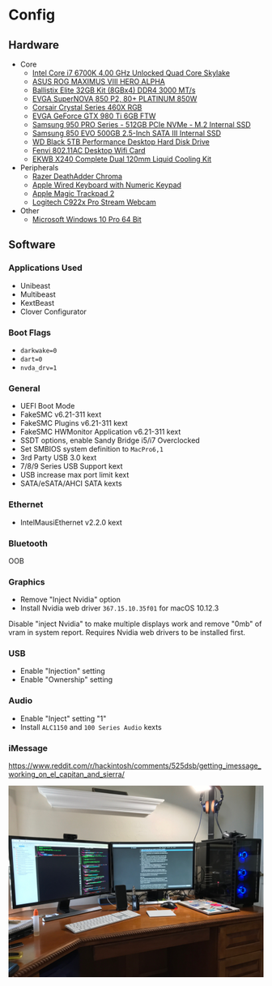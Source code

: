 # Config

## Hardware

- Core
	- [Intel Core i7 6700K 4.00 GHz Unlocked Quad Core Skylake](https://www.amazon.com/gp/product/B012M8LXQW/)
	- [ASUS ROG MAXIMUS VIII HERO ALPHA](https://www.amazon.com/gp/product/B017RI8UYA/)
	- [Ballistix Elite 32GB Kit (8GBx4) DDR4 3000 MT/s](https://www.amazon.com/gp/product/B01H3P9BXG/)
	- [EVGA SuperNOVA 850 P2, 80+ PLATINUM 850W](https://www.amazon.com/gp/product/B010HWDOH6/)
	- [Corsair Crystal Series 460X RGB](https://www.amazon.com/gp/product/B01LA2LB7W/)
	- [EVGA GeForce GTX 980 Ti 6GB FTW](https://www.amazon.com/gp/product/B014PXHC6M/)
	- [Samsung 950 PRO Series - 512GB PCIe NVMe - M.2 Internal SSD](https://www.amazon.com/gp/product/B01639694M/)
	- [Samsung 850 EVO 500GB 2.5-Inch SATA III Internal SSD](https://www.amazon.com/Samsung-2-5-Inch-Internal-MZ-75E500B-AM/dp/B00OBRE5UE/)
	- [WD Black 5TB Performance Desktop Hard Disk Drive](https://www.amazon.com/gp/product/B013DHNLN4/)
	- [Fenvi 802.11AC Desktop Wifi Card](https://www.amazon.com/gp/product/B01MDLG51U/)
	- [EKWB X240 Complete Dual 120mm Liquid Cooling Kit](https://www.amazon.com/Complete-120mm-Liquid-Cooling-EK-KIT/dp/B00LXIRCAE/)
- Peripherals
	- [Razer DeathAdder Chroma](https://www.amazon.com/gp/product/B00MYTSDU4/)
	- [Apple Wired Keyboard with Numeric Keypad](https://www.amazon.com/Apple-Keyboard-Compatible-v-10-6-8-MB110LL/dp/B005DPF08E/)
	- [Apple Magic Trackpad 2](https://www.amazon.com/Apple-Magic-Trackpad-2-MJ2R2LL/dp/B016QO5YWC/)
	- [Logitech C922x Pro Stream Webcam](https://www.amazon.com/gp/product/B01LXCDPPK/)
- Other
	- [Microsoft Windows 10 Pro 64 Bit](https://www.amazon.com/Microsoft-Windows-10-Pro-Bit/dp/B00ZSHDJ4O/)

## Software

### Applications Used

- Unibeast
- Multibeast
- KextBeast
- Clover Configurator

### Boot Flags

- `darkwake=0`
- `dart=0`
- `nvda_drv=1`

### General

- UEFI Boot Mode
- FakeSMC v6.21-311 kext
- FakeSMC Plugins v6.21-311 kext
- FakeSMC HWMonitor Application v6.21-311 kext
- SSDT options, enable Sandy Bridge i5/i7 Overclocked
- Set SMBIOS system definition to `MacPro6,1`
- 3rd Party USB 3.0 kext
- 7/8/9 Series USB Support kext
- USB increase max port limit kext
- SATA/eSATA/AHCI SATA kexts

### Ethernet

- IntelMausiEthernet v2.2.0 kext

### Bluetooth

OOB

### Graphics

- Remove "Inject Nvidia" option
- Install Nvidia web driver `367.15.10.35f01` for macOS 10.12.3

Disable "inject Nvidia" to make multiple displays work and remove "0mb" of vram in system report. Requires Nvidia web drivers to be installed first.

### USB

- Enable "Injection" setting
- Enable "Ownership" setting

### Audio

- Enable "Inject" setting "1"
- Install `ALC1150` and `100 Series Audio` kexts

### iMessage

https://www.reddit.com/r/hackintosh/comments/525dsb/getting_imessage_working_on_el_capitan_and_sierra/


![All Done](/images/complete.jpg)